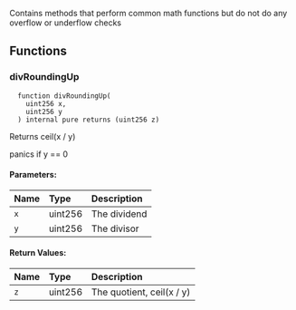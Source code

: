 Contains methods that perform common math functions but do not do any overflow or underflow checks

## Functions

### divRoundingUp

```solidity
  function divRoundingUp(
    uint256 x,
    uint256 y
  ) internal pure returns (uint256 z)
```

Returns ceil(x / y)

panics if y == 0

#### Parameters:

| Name | Type    | Description  |
| :--- | :------ | :----------- |
| `x`  | uint256 | The dividend |
| `y`  | uint256 | The divisor  |

#### Return Values:

| Name | Type    | Description               |
| :--- | :------ | :------------------------ |
| `z`  | uint256 | The quotient, ceil(x / y) |
